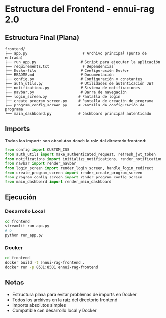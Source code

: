 # Estructura del Frontend - ennui-rag 2.0

## Estructura Final (Plana)

```
frontend/
├── app.py                         # Archivo principal (punto de entrada)
├── run_app.py                    # Script para ejecutar la aplicación
├── requirements.txt               # Dependencias
├── Dockerfile                    # Configuración Docker
├── README.md                     # Documentación
├── config.py                     # Configuración y constantes
├── auth_utils.py                 # Utilidades de autenticación JWT
├── notifications.py              # Sistema de notificaciones
├── navbar.py                     # Barra de navegación
├── login_screen.py              # Pantalla de login
├── create_program_screen.py     # Pantalla de creación de programa
├── program_config_screen.py     # Pantalla de configuración de programa
└── main_dashboard.py            # Dashboard principal autenticado
```

## Imports

Todos los imports son absolutos desde la raíz del directorio frontend:

```python
from config import CUSTOM_CSS
from auth_utils import make_authenticated_request, refresh_jwt_token
from notifications import initialize_notifications, render_notifications_panel, render_toast
from navbar import render_navbar
from login_screen import render_login_screen, handle_login_redirect
from create_program_screen import render_create_program_screen
from program_config_screen import render_program_config_screen
from main_dashboard import render_main_dashboard
```

## Ejecución

### Desarrollo Local
```bash
cd frontend
streamlit run app.py
# o
python run_app.py
```

### Docker
```bash
cd frontend
docker build -t ennui-rag-frontend .
docker run -p 8501:8501 ennui-rag-frontend
```

## Notas

- Estructura plana para evitar problemas de imports en Docker
- Todos los archivos en la raíz del directorio frontend
- Imports absolutos simples
- Compatible con desarrollo local y Docker
